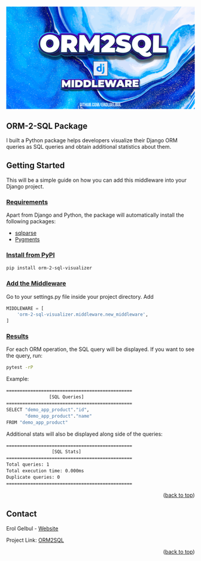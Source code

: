 <div id="top"></div>

<p align="center">
  <img src="images/cover_image.jpg">
</p>

<!-- ABOUT THE PROJECT -->
##  ORM-2-SQL Package

I built a Python package helps developers visualize their Django ORM queries as SQL queries and obtain additional statistics about them.

<!-- HOW TO USE -->
## Getting Started

This will be a simple guide on how you can add this middleware into your Django project.


### <ins>Requirements</ins>

Apart from Django and Python, the package will automatically install the
following packages:

- [sqlparse](https://pypi.org/project/sqlparse/)
- [Pygments](https://pygments.org/)


### <ins>Install from PyPI</ins>

```bash
pip install orm-2-sql-visualizer
```

### <ins>Add the Middleware</ins>

Go to your settings.py file inside your project directory. Add 

```python
MIDDLEWARE = [
    'orm-2-sql-visualizer.middleware.new_middleware',
]
```

### <ins>Results</ins>

For each ORM operation, the SQL query will be displayed. If you want to see the
query, run:

```bash
pytest -rP
```

Example:
```bash
===============================================
                [SQL Queries]
===============================================
SELECT "demo_app_product"."id",
       "demo_app_product"."name"
FROM "demo_app_product"
```

Additional stats will also be displayed along side of the queries:

```bash
===============================================
                 [SQL Stats]
===============================================
Total queries: 1
Total execution time: 0.000ms
Duplicate queries: 0
===============================================
```


<p align="right">(<a href="#top">back to top</a>)</p>

<!-- CONTACT -->
## Contact

Erol Gelbul - [Website](erolgelbul.com)

Project Link: [ORM2SQL](https://github.com/ErolGelbul/orm_2_sql_visualizer)

<p align="right">(<a href="#top">back to top</a>)</p>

<!-- MARKDOWN LINKS & IMAGES -->
